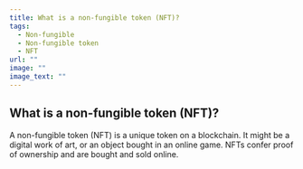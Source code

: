 ```yaml
---
title: What is a non-fungible token (NFT)?
tags:
  - Non-fungible
  - Non-fungible token
  - NFT
url: ""
image: ""
image_text: ""
---
```


## What is a non-fungible token (NFT)?

A non-fungible token (NFT) is a unique token on a blockchain. It might be a digital work of art, or an object bought in an online game. NFTs confer proof of ownership and are bought and sold online.
